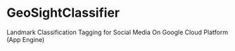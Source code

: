 # GeoSightClassifier
Landmark Classification Tagging for Social Media On Google Cloud Platform (App Engine)
